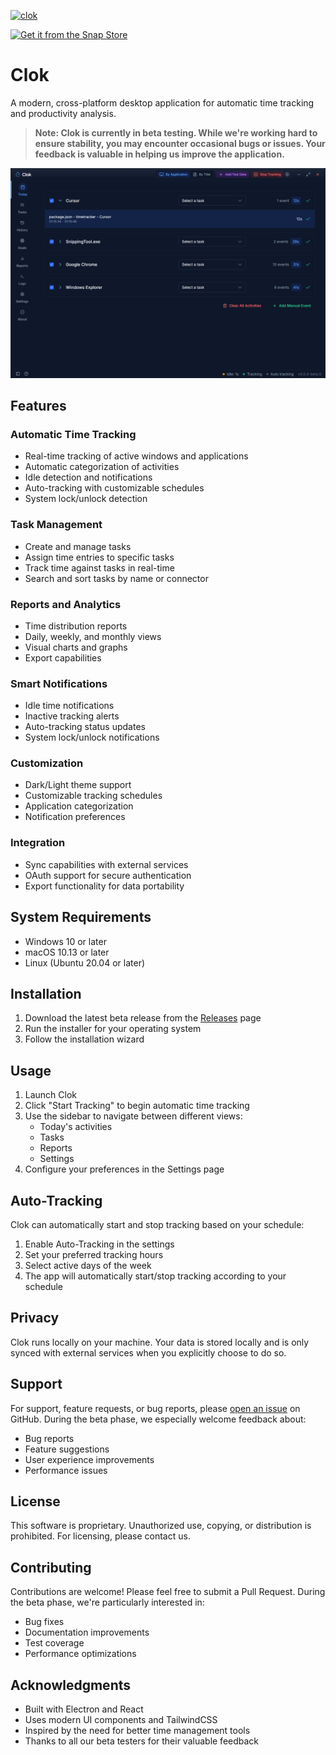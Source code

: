 [![clok](https://snapcraft.io/clok/badge.svg)](https://snapcraft.io/clok)

[![Get it from the Snap Store](https://snapcraft.io/en/dark/install.svg)](https://snapcraft.io/clok)

# Clok

A modern, cross-platform desktop application for automatic time tracking and productivity analysis.

> **Note: Clok is currently in beta testing. While we're working hard to ensure stability, you may encounter occasional bugs or issues. Your feedback is valuable in helping us improve the application.**

![Clok Screenshot](Screenshot.png)

## Features

### Automatic Time Tracking
- Real-time tracking of active windows and applications
- Automatic categorization of activities
- Idle detection and notifications
- Auto-tracking with customizable schedules
- System lock/unlock detection

### Task Management
- Create and manage tasks
- Assign time entries to specific tasks
- Track time against tasks in real-time
- Search and sort tasks by name or connector

### Reports and Analytics
- Time distribution reports
- Daily, weekly, and monthly views
- Visual charts and graphs
- Export capabilities

### Smart Notifications
- Idle time notifications
- Inactive tracking alerts
- Auto-tracking status updates
- System lock/unlock notifications

### Customization
- Dark/Light theme support
- Customizable tracking schedules
- Application categorization
- Notification preferences

### Integration
- Sync capabilities with external services
- OAuth support for secure authentication
- Export functionality for data portability

## System Requirements

- Windows 10 or later
- macOS 10.13 or later
- Linux (Ubuntu 20.04 or later)

## Installation

1. Download the latest beta release from the [Releases](https://github.com/citosoft/clok/releases) page
2. Run the installer for your operating system
3. Follow the installation wizard

## Usage

1. Launch Clok
2. Click "Start Tracking" to begin automatic time tracking
3. Use the sidebar to navigate between different views:
   - Today's activities
   - Tasks
   - Reports
   - Settings
4. Configure your preferences in the Settings page

## Auto-Tracking

Clok can automatically start and stop tracking based on your schedule:

1. Enable Auto-Tracking in the settings
2. Set your preferred tracking hours
3. Select active days of the week
4. The app will automatically start/stop tracking according to your schedule

## Privacy

Clok runs locally on your machine. Your data is stored locally and is only synced with external services when you explicitly choose to do so.

## Support

For support, feature requests, or bug reports, please [open an issue](https://github.com/citosoft/clok/issues) on GitHub. During the beta phase, we especially welcome feedback about:
- Bug reports
- Feature suggestions
- User experience improvements
- Performance issues

## License

This software is proprietary. Unauthorized use, copying, or distribution is prohibited. For licensing, please contact us.

## Contributing

Contributions are welcome! Please feel free to submit a Pull Request. During the beta phase, we're particularly interested in:
- Bug fixes
- Documentation improvements
- Test coverage
- Performance optimizations

## Acknowledgments

- Built with Electron and React
- Uses modern UI components and TailwindCSS
- Inspired by the need for better time management tools
- Thanks to all our beta testers for their valuable feedback 
